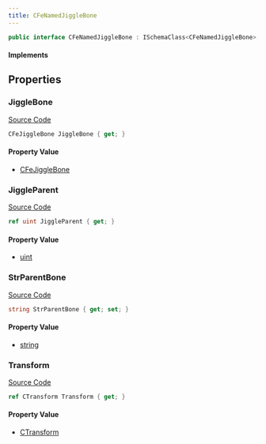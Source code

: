 ```yaml
---
title: CFeNamedJiggleBone
---
```


```csharp
public interface CFeNamedJiggleBone : ISchemaClass<CFeNamedJiggleBone>, ISchemaField, ISchemaClass, INativeHandle
```

#### Implements

## Properties

### JiggleBone

[Source Code](https://github.com/swiftly-solution/swiftlys2/blob/beta/managed/src/SwiftlyS2.Generated/Schemas/Interfaces/CFeNamedJiggleBone.cs#L22)

```csharp
CFeJiggleBone JiggleBone { get; }
```

#### Property Value

- [CFeJiggleBone](/docs/api/shared/schemadefinitions/cfejigglebone)

### JiggleParent

[Source Code](https://github.com/swiftly-solution/swiftlys2/blob/beta/managed/src/SwiftlyS2.Generated/Schemas/Interfaces/CFeNamedJiggleBone.cs#L20)

```csharp
ref uint JiggleParent { get; }
```

#### Property Value

- [uint](https://learn.microsoft.com/dotnet/api/system.uint32)

### StrParentBone

[Source Code](https://github.com/swiftly-solution/swiftlys2/blob/beta/managed/src/SwiftlyS2.Generated/Schemas/Interfaces/CFeNamedJiggleBone.cs#L16)

```csharp
string StrParentBone { get; set; }
```

#### Property Value

- [string](https://learn.microsoft.com/dotnet/api/system.string)

### Transform

[Source Code](https://github.com/swiftly-solution/swiftlys2/blob/beta/managed/src/SwiftlyS2.Generated/Schemas/Interfaces/CFeNamedJiggleBone.cs#L18)

```csharp
ref CTransform Transform { get; }
```

#### Property Value

- [CTransform](/docs/api/shared/natives/ctransform)

